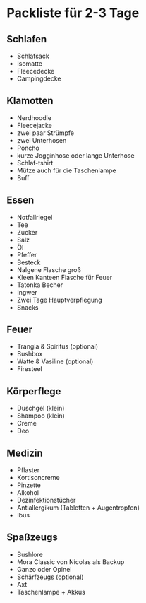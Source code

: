 # Packliste für 2-3 Tage

## Schlafen

* Schlafsack
* Isomatte
* Fleecedecke
* Campingdecke

## Klamotten

* Nerdhoodie
* Fleecejacke
* zwei paar Strümpfe
* zwei Unterhosen
* Poncho
* kurze Jogginhose oder lange Unterhose
* Schlaf-tshirt
* Mütze auch für die Taschenlampe
* Buff

## Essen

* Notfallriegel
* Tee
* Zucker
* Salz
* Öl
* Pfeffer
* Besteck
* Nalgene Flasche groß
* Kleen Kanteen Flasche für Feuer
* Tatonka Becher
* Ingwer
* Zwei Tage Hauptverpflegung
* Snacks

## Feuer

* Trangia & Spiritus (optional)
* Bushbox
* Watte & Vasiline (optional)
* Firesteel

## Körperflege

* Duschgel (klein)
* Shampoo (klein)
* Creme
* Deo

## Medizin

* Pflaster
* Kortisoncreme
* Pinzette
* Alkohol
* Dezinfektionstücher
* Antiallergikum (Tabletten + Augentropfen)
* Ibus

## Spaßzeugs

* Bushlore
* Mora Classic von Nicolas als Backup
* Ganzo oder Opinel
* Schärfzeugs (optional)
* Axt
* Taschenlampe + Akkus
